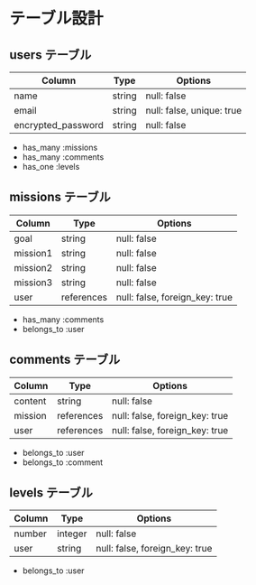 # テーブル設計

## users テーブル

| Column             | Type   | Options                   |
| ------------------ | ------ | ------------------------- |
| name               | string | null: false               |
| email              | string | null: false, unique: true |
| encrypted_password | string | null: false               |

- has_many :missions
- has_many :comments
- has_one  :levels

## missions テーブル

| Column   | Type       | Options                        |
| -------- | ---------- | ------------------------------ |
| goal     | string     | null: false                    |
| mission1 | string     | null: false                    |
| mission2 | string     | null: false                    |
| mission3 | string     | null: false                    |
| user     | references | null: false, foreign_key: true |

- has_many   :comments
- belongs_to :user

## comments テーブル

| Column   | Type       | Options                        |
| -------- | ---------- | ------------------------------ |
| content  | string     | null: false                    |
| mission  | references | null: false, foreign_key: true |
| user     | references | null: false, foreign_key: true |

- belongs_to :user
- belongs_to :comment

## levels テーブル
| Column   | Type       | Options                        |
| -------- | ---------- | ------------------------------ |
| number   | integer    | null: false                    |
| user     | string     | null: false, foreign_key: true |

- belongs_to :user
